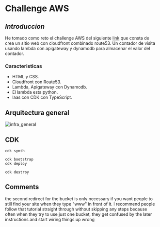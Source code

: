 # Challenge AWS
## _Introduccion_

He tomado como reto el challenge AWS del siguiente [link](https://cloudresumechallenge.dev/docs/the-challenge/aws/) que consta de crea un sitio web con cloudfront combinado route53.
Un contador de visita usando lambda con apigateway y dynamodb para almacenar el valor del contador.

### Caracteristicas

- HTML y CSS.
- Cloudfront con Route53.
- Lambda, Apigateway con Dynamodb.
- El lambda esta python.
- Iaas con CDK con TypeScript.

## Arquitectura general

![infra_general](https://user-images.githubusercontent.com/46139464/184558724-0fd0fd61-d615-491d-b8e2-2fca9190390f.png)

## CDK

```
cdk synth
```
```
cdk bootstrap
cdk deploy
```
```
cdk destroy
```

## Comments

the second redirect for the bucket is only necessary if you want people to still find your site when they type "www" in front of it. I recommend people follow that tutorial straight through without skipping any steps because often when they try to use just one bucket, they get confused by the later instructions and start wiring things up wrong
